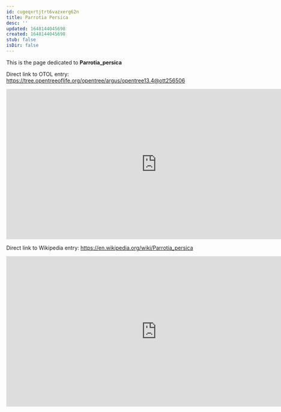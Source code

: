 ```yaml
---
id: cugeqxrtjtrt6vazxerg62n
title: Parrotia Persica
desc: ''
updated: 1648144045698
created: 1648144045698
stub: false
isDir: false
---
```

This is the page dedicated to **Parrotia_persica**


Direct link to OTOL entry: https://tree.opentreeoflife.org/opentree/argus/opentree13.4@ott256506



<html>
    <body>
    <iframe src="https://tree.opentreeoflife.org/opentree/argus/opentree13.4@ott256506"
    width="800" height="400" frameborder="0" allowfullscreen> </iframe>
    </body>
</html>
    


Direct link to Wikipedia entry: https://en.wikipedia.org/wiki/Parrotia_persica



<html>
    <body>
    <iframe src="https://en.wikipedia.org/wiki/Parrotia_persica"
    width="800" height="400" frameborder="0" allowfullscreen> </iframe>
    </body>
</html>
    
